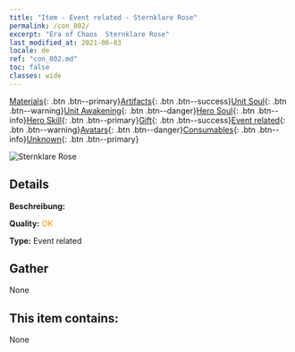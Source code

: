 ```yaml
---
title: "Item - Event related - Sternklare Rose"
permalink: /con_802/
excerpt: "Era of Chaos  Sternklare Rose"
last_modified_at: 2021-06-03
locale: de
ref: "con_802.md"
toc: false
classes: wide
---
```

 [Materials](/ItemsDE/){: .btn .btn--primary}[Artifacts](/ItemsDE/Artifacts/){: .btn .btn--success}[Unit Soul](/ItemsDE/UnitSoul/){: .btn .btn--warning}[Unit Awakening](/ItemsDE/UnitAwakening/){: .btn .btn--danger}[Hero Soul](/ItemsDE/HeroSoul/){: .btn .btn--info}[Hero Skill](/ItemsDE/HeroSkill/){: .btn .btn--primary}[Gift](/ItemsDE/Gift/){: .btn .btn--success}[Event related](/ItemsDE/Events/){: .btn .btn--warning}[Avatars](/ItemsDE/Avatars/){: .btn .btn--danger}[Consumables](/ItemsDE/Consumables/){: .btn .btn--info}[Unknown](/ItemsDE/Unknown/){: .btn .btn--primary}

 ![Sternklare Rose](/images/t/i_3060.png)

## Details
 **Beschreibung:** 

 **Quality:** <span style="color: #FF8C00">OK</span>

 **Type:** Event related

## Gather

  None

## This item contains:

  None

